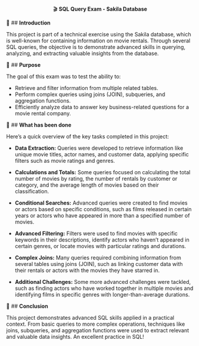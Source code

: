 <p align="center">
  🎬 <strong>SQL Query Exam - Sakila Database</strong>
</p>

👋 ## **Introduction**

This project is part of a technical exercise using the Sakila database, which is well-known for containing information on movie rentals. Through several SQL queries, the objective is to demonstrate advanced skills in querying, analyzing, and extracting valuable insights from the database.

🎯 ## **Purpose**

The goal of this exam was to test the ability to:

- Retrieve and filter information from multiple related tables.
- Perform complex queries using joins (JOIN), subqueries, and aggregation functions.
- Efficiently analyze data to answer key business-related questions for a movie rental company.

📌 ## **What has been done**

Here’s a quick overview of the key tasks completed in this project:

- **Data Extraction:** Queries were developed to retrieve information like unique movie titles, actor names, and customer data, applying specific filters such as movie ratings and genres.
  
- **Calculations and Totals:** Some queries focused on calculating the total number of movies by rating, the number of rentals by customer or category, and the average length of movies based on their classification.
  
- **Conditional Searches:** Advanced queries were created to find movies or actors based on specific conditions, such as films released in certain years or actors who have appeared in more than a specified number of movies.
  
- **Advanced Filtering:** Filters were used to find movies with specific keywords in their descriptions, identify actors who haven’t appeared in certain genres, or locate movies with particular ratings and durations.
  
- **Complex Joins:** Many queries required combining information from several tables using joins (JOIN), such as linking customer data with their rentals or actors with the movies they have starred in.
  
- **Additional Challenges:** Some more advanced challenges were tackled, such as finding actors who have worked together in multiple movies and identifying films in specific genres with longer-than-average durations.

🎉 ## **Conclusion**

This project demonstrates advanced SQL skills applied in a practical context. From basic queries to more complex operations, techniques like joins, subqueries, and aggregation functions were used to extract relevant and valuable data insights. An excellent practice in SQL!
